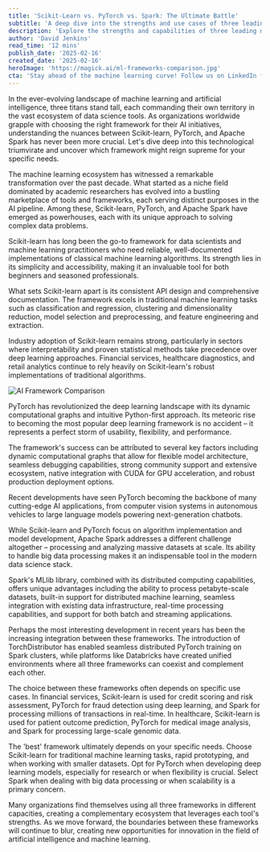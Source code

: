 ```yaml
---
title: 'Scikit-Learn vs. PyTorch vs. Spark: The Ultimate Battle'
subtitle: 'A deep dive into the strengths and use cases of three leading ML frameworks'
description: 'Explore the strengths and capabilities of three leading machine learning frameworks - Scikit-learn, PyTorch, and Apache Spark. Understand their unique advantages, use cases, and how they complement each other in modern AI development.'
author: 'David Jenkins'
read_time: '12 mins'
publish_date: '2025-02-16'
created_date: '2025-02-16'
heroImage: 'https://magick.ai/ml-frameworks-comparison.jpg'
cta: 'Stay ahead of the machine learning curve! Follow us on LinkedIn for regular insights into AI frameworks, best practices, and emerging trends in data science.'
---
```


In the ever-evolving landscape of machine learning and artificial intelligence, three titans stand tall, each commanding their own territory in the vast ecosystem of data science tools. As organizations worldwide grapple with choosing the right framework for their AI initiatives, understanding the nuances between Scikit-learn, PyTorch, and Apache Spark has never been more crucial. Let's dive deep into this technological triumvirate and uncover which framework might reign supreme for your specific needs.

The machine learning ecosystem has witnessed a remarkable transformation over the past decade. What started as a niche field dominated by academic researchers has evolved into a bustling marketplace of tools and frameworks, each serving distinct purposes in the AI pipeline. Among these, Scikit-learn, PyTorch, and Apache Spark have emerged as powerhouses, each with its unique approach to solving complex data problems.

Scikit-learn has long been the go-to framework for data scientists and machine learning practitioners who need reliable, well-documented implementations of classical machine learning algorithms. Its strength lies in its simplicity and accessibility, making it an invaluable tool for both beginners and seasoned professionals.

What sets Scikit-learn apart is its consistent API design and comprehensive documentation. The framework excels in traditional machine learning tasks such as classification and regression, clustering and dimensionality reduction, model selection and preprocessing, and feature engineering and extraction.

Industry adoption of Scikit-learn remains strong, particularly in sectors where interpretability and proven statistical methods take precedence over deep learning approaches. Financial services, healthcare diagnostics, and retail analytics continue to rely heavily on Scikit-learn's robust implementations of traditional algorithms.

![AI Framework Comparison](https://magick.ai/ml-framework-comparison.jpg)

PyTorch has revolutionized the deep learning landscape with its dynamic computational graphs and intuitive Python-first approach. Its meteoric rise to becoming the most popular deep learning framework is no accident – it represents a perfect storm of usability, flexibility, and performance.

The framework's success can be attributed to several key factors including dynamic computational graphs that allow for flexible model architecture, seamless debugging capabilities, strong community support and extensive ecosystem, native integration with CUDA for GPU acceleration, and robust production deployment options.

Recent developments have seen PyTorch becoming the backbone of many cutting-edge AI applications, from computer vision systems in autonomous vehicles to large language models powering next-generation chatbots.

While Scikit-learn and PyTorch focus on algorithm implementation and model development, Apache Spark addresses a different challenge altogether – processing and analyzing massive datasets at scale. Its ability to handle big data processing makes it an indispensable tool in the modern data science stack.

Spark's MLlib library, combined with its distributed computing capabilities, offers unique advantages including the ability to process petabyte-scale datasets, built-in support for distributed machine learning, seamless integration with existing data infrastructure, real-time processing capabilities, and support for both batch and streaming applications.

Perhaps the most interesting development in recent years has been the increasing integration between these frameworks. The introduction of TorchDistributor has enabled seamless distributed PyTorch training on Spark clusters, while platforms like Databricks have created unified environments where all three frameworks can coexist and complement each other.

The choice between these frameworks often depends on specific use cases. In financial services, Scikit-learn is used for credit scoring and risk assessment, PyTorch for fraud detection using deep learning, and Spark for processing millions of transactions in real-time. In healthcare, Scikit-learn is used for patient outcome prediction, PyTorch for medical image analysis, and Spark for processing large-scale genomic data.

The 'best' framework ultimately depends on your specific needs. Choose Scikit-learn for traditional machine learning tasks, rapid prototyping, and when working with smaller datasets. Opt for PyTorch when developing deep learning models, especially for research or when flexibility is crucial. Select Spark when dealing with big data processing or when scalability is a primary concern.

Many organizations find themselves using all three frameworks in different capacities, creating a complementary ecosystem that leverages each tool's strengths. As we move forward, the boundaries between these frameworks will continue to blur, creating new opportunities for innovation in the field of artificial intelligence and machine learning.